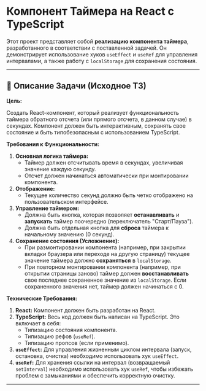 # Компонент Таймера на React с TypeScript

Этот проект представляет собой **реализацию компонента таймера**, разработанного в соответствии с поставленной задачей. Он демонстрирует использование хуков `useEffect` и `useRef` для управления интервалами, а также работу с `localStorage` для сохранения состояния.

---

## 🚀 Описание Задачи (Исходное ТЗ)

**Цель:**

Создать React-компонент, который реализует функциональность таймера обратного отсчета (или прямого отсчета, в данном случае) в секундах. Компонент должен быть интерактивным, сохранять свое состояние и быть типобезопасным с использованием TypeScript.

**Требования к Функциональности:**

1.  **Основная логика таймера:**
    *   Таймер должен отсчитывать время в секундах, увеличивая значение каждую секунду.
    *   Отсчет должен начинаться автоматически при монтировании компонента.
2.  **Отображение:**
    *   Текущее количество секунд должно быть четко отображено на пользовательском интерфейсе.
3.  **Управление таймером:**
    *   Должна быть кнопка, которая позволяет **останавливать** и **запускать** таймер поочередно (переключатель "Старт/Пауза").
    *   Должна быть отдельная кнопка для **сброса** таймера к начальному значению (0 секунд).
4.  **Сохранение состояния (Усложнение):**
    *   При размонтировании компонента (например, при закрытии вкладки браузера или переходе на другую страницу) текущее значение таймера должно **сохраняться** в `localStorage`.
    *   При повторном монтировании компонента (например, при открытии страницы заново) таймер должен **восстанавливать** свое последнее сохраненное значение из `localStorage`. Если сохраненного значения нет, таймер должен начинаться с 0.

**Технические Требования:**

1.  **React:** Компонент должен быть разработан на React.
2.  **TypeScript:** Весь код должен быть написан на TypeScript. Это включает в себя:
    *   Типизацию состояния компонента.
    *   Типизацию рефов (`useRef`).
    *   Типизацию пропсов (если применимо).
3.  **`useEffect`:** Для управления жизненным циклом интервала (запуск, остановка, очистка) необходимо использовать хук `useEffect`.
4.  **`useRef`:** Для хранения ссылки на интервал (возвращаемый `setInterval`) необходимо использовать хук `useRef`, чтобы избежать проблем с замыканиями и обеспечить корректную очистку.

---